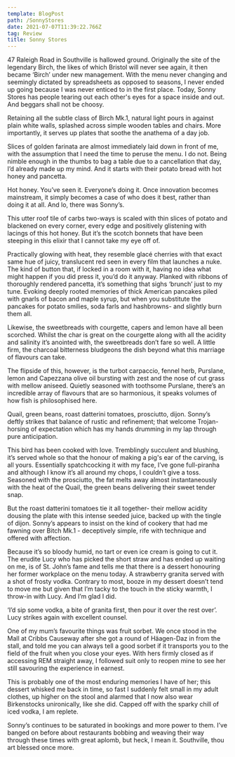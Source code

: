 ```yaml
---
template: BlogPost
path: /SonnyStores
date: 2021-07-07T11:39:22.766Z
tag: Review
title: Sonny Stores
---
```

47 Raleigh Road in Southville is hallowed ground. Originally the site of the legendary Birch, the likes of which Bristol will never see again, it then became ‘Birch’ under new management. With the menu never changing and seemingly dictated by spreadsheets as opposed to seasons, I never ended up going because I was never enticed to in the first place. Today, Sonny Stores has people tearing out each other's eyes for a space inside and out. And beggars shall not be choosy.

Retaining all the subtle class of Birch Mk.1, natural light pours in against plain white walls, splashed across simple wooden tables and chairs. More importantly, it serves up plates that soothe the anathema of a day job.

Slices of golden farinata are almost immediately laid down in front of me, with the assumption that I need the time to peruse the menu. I do not. Being nimble enough in the thumbs to bag a table due to a cancellation that day, I’d already made up my mind. And it starts with their potato bread with hot honey and pancetta.

Hot honey. You’ve seen it. Everyone’s doing it. Once innovation becomes mainstream, it simply becomes a case of who does it best, rather than doing it at all. And lo, there was Sonny’s.

This utter roof tile of carbs two-ways is scaled with thin slices of potato and blackened on every corner, every edge and positively glistening with lacings of this hot honey. But it’s the scotch bonnets that have been steeping in this elixir that I cannot take my eye off of.

Practically glowing with heat, they resemble glacé cherries with that exact same hue of juicy, translucent red seen in every film that launches a nuke. The kind of button that, if locked in a room with it, having no idea what might happen if you did press it, you’d do it anyway. Planked with ribbons of thoroughly rendered pancetta, it’s something that sighs ‘brunch’ just to my tune. Evoking deeply rooted memories of thick American pancakes piled with gnarls of bacon and maple syrup, but when you substitute the pancakes for potato smilies, soda farls and hashbrowns- and slightly burn them all.

Likewise, the sweetbreads with courgette, capers and lemon have all been scorched. Whilst the char is great on the courgette along with all the acidity and salinity it’s anointed with, the sweetbreads don’t fare so well. A little firm, the charcoal bitterness bludgeons the dish beyond what this marriage of flavours can take.

The flipside of this, however, is the turbot carpaccio, fennel herb, Purslane, lemon and Capezzana olive oil bursting with zest and the nose of cut grass with mellow aniseed. Quietly seasoned with toothsome Purslane, there’s an incredible array of flavours that are so harmonious, it speaks volumes of how fish is philosophised here.

Quail, green beans, roast datterini tomatoes, prosciutto, dijon. Sonny’s deftly strikes that balance of rustic and refinement; that welcome Trojan-horsing of expectation which has my hands drumming in my lap through pure anticipation.

This bird has been cooked with love. Tremblingly succulent and blushing, it’s served whole so that the honour of making a pig's ear of the carving, is all yours. Essentially spatchcocking it with my face, I’ve gone full-piranha and although I know it’s all around my chops, I couldn’t give a toss. Seasoned with the prosciutto, the fat melts away almost instantaneously with the heat of the Quail, the green beans delivering their sweet tender snap.

But the roast datterini tomatoes tie it all together- their mellow acidity dousing the plate with this intense seeded juice, backed up with the tingle of dijon. Sonny’s appears to insist on the kind of cookery that had me fawning over Bitch Mk.1 - deceptively simple, rife with technique and offered with affection.

Because it’s so bloody humid, no tart or even ice cream is going to cut it. The erudite Lucy who has picked the short straw and has ended up waiting on me, is of St. John’s fame and tells me that there is a dessert honouring her former workplace on the menu today. A strawberry granita served with a shot of frosty vodka. Contrary to most, booze in my dessert doesn’t tend to move me but given that I’m tacky to the touch in the sticky warmth, I throw-in with Lucy. And I’m glad I did.

‘I’d sip some vodka, a bite of granita first, then pour it over the rest over’. Lucy strikes again with excellent counsel.

One of my mum’s favourite things was fruit sorbet. We once stood in the Mall at Cribbs Causeway after she got a round of Häagen-Daz in from the stall, and told me you can always tell a good sorbet if it transports you to the field of the fruit when you close your eyes. With hers firmly closed as if accessing REM straight away, I followed suit only to reopen mine to see her still savouring the experience in earnest.

This is probably one of the most enduring memories I have of her; this dessert whisked me back in time, so fast I suddenly felt small in my adult clothes, up higher on the stool and alarmed that I now also wear Birkenstocks unironically, like she did. Capped off with the sparky chill of iced vodka, I am replete.

Sonny’s continues to be saturated in bookings and more power to them. I’ve banged on before about restaurants bobbing and weaving their way through these times with great aplomb, but heck, I mean it. Southville, thou art blessed once more.
